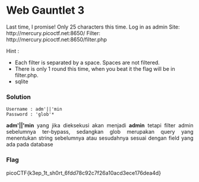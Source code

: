 <h1>Web Gauntlet 3</h3>
<p>Last time, I promise! Only 25 characters this time. Log in as admin Site: http://mercury.picoctf.net:8650/ 
  Filter: http://mercury.picoctf.net:8650/filter.php</p>
<p>Hint :</p>
<ul>
  <li>Each filter is separated by a space. Spaces are not filtered.</li>
  <li>There is only 1 round this time, when you beat it the flag will be in filter.php.</li>
  <li>sqlite</li>
</ul>
<h3>Solution</h3>
<p></p>

```
Username : adm'||'min
Password : 'glob'*
```
<p align='justify'><b>adm'||'min</b> yang jika dieksekusi akan menjadi <b>admin</b> tetapi filter admin sebelumnya ter-bypass, sedangkan glob merupakan query yang menentukan string sebelumnya atau sesudahnya sesuai dengan field yang ada pada database</p>
<h3>Flag</h3>
<p>picoCTF{k3ep_1t_sh0rt_6fdd78c92c7f26a10acd3ece176dea4d}</p>
